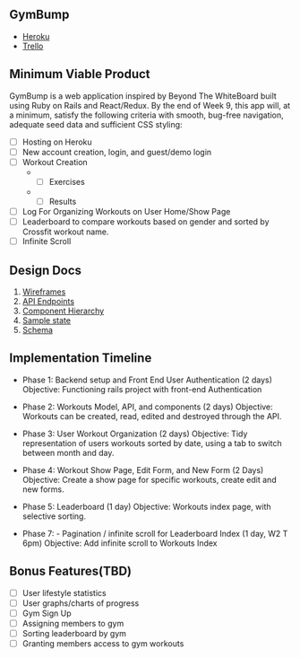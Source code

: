 GymBump
-

* [Heroku](https://dashboard.heroku.com/apps)
* [Trello](https://trello.com/b/V23ywSRq/appacademy-final-project-fitness-app)

Minimum Viable Product
-

GymBump is a web application inspired by Beyond The WhiteBoard built using Ruby on
Rails and React/Redux. By the end of Week 9, this app will, at a minimum, satisfy the following
criteria with smooth, bug-free navigation, adequate seed data and sufficient CSS styling:

- [ ] Hosting on Heroku
- [ ] New account creation, login, and guest/demo login
- [ ] Workout Creation
  * - [ ] Exercises
  * - [ ] Results
- [ ] Log For Organizing Workouts on User Home/Show Page
- [ ] Leaderboard to compare workouts based on gender and sorted by Crossfit workout name.
- [ ] Infinite Scroll

Design Docs
-

1. [Wireframes](https://github.com/AustinStehling/aa_final_project/tree/master/gym_bump/docs/wireframes)
2. [API Endpoints](https://github.com/AustinStehling/aa_final_project/blob/master/gym_bump/docs/api-endpoints.md)
3. [Component Hierarchy](https://github.com/AustinStehling/aa_final_project/blob/master/gym_bump/docs/component-hierarchy.md)
4. [Sample state](https://github.com/AustinStehling/aa_final_project/blob/master/gym_bump/docs/sample-state.md)
5. [Schema](https://github.com/AustinStehling/aa_final_project/blob/master/gym_bump/docs/schema.md)

Implementation Timeline
-

* Phase 1: Backend setup and Front End User Authentication (2 days)
Objective: Functioning rails project with front-end Authentication

* Phase 2: Workouts Model, API, and components (2 days)
Objective: Workouts can be created, read, edited and destroyed through the API.

* Phase 3: User Workout Organization (2 days)
Objective: Tidy representation of users workouts sorted by date, using a tab to switch between month and day.

* Phase 4: Workout Show Page, Edit Form, and New Form (2 Days)
Objective: Create a show page for specific workouts, create edit and new forms.

* Phase 5: Leaderboard (1 day)
Objective: Workouts index page, with selective sorting.

* Phase 7: - Pagination / infinite scroll for Leaderboard Index (1 day, W2 T 6pm)
Objective: Add infinite scroll to Workouts Index

Bonus Features(TBD)
-

- [ ] User lifestyle statistics
- [ ] User graphs/charts of progress
- [ ] Gym Sign Up
- [ ] Assigning members to gym
- [ ] Sorting leaderboard by gym
- [ ] Granting members access to gym workouts

